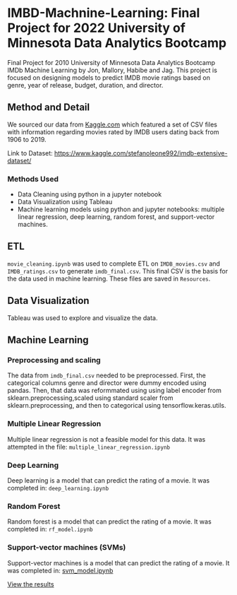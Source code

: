 # IMBD-Machnine-Learning: Final Project for 2022 University of Minnesota Data Analytics Bootcamp

Final Project for 2010 University of Minnesota  Data Analytics Bootcamp IMDb Machine Learning by Jon, Mallory, Habibe and Jag. This project is focused on designing models to predict IMDB movie ratings based on genre, year of release, budget, duration, and director.

## Method and Detail

 We sourced our data from [Kaggle.com](https://www.kaggle.com/stefanoleone992/imdb-extensive-dataset/) which featured a set of CSV files with information regarding movies rated by IMDB users dating back from 1906 to 2019.

Link to Dataset: https://www.kaggle.com/stefanoleone992/imdb-extensive-dataset/

### Methods Used
* Data Cleaning using python in a jupyter notebook 
* Data Visualization using Tableau
* Machine learning models using python and jupyter notebooks: multiple linear regression, deep learning, random forest, and support-vector machines.

## ETL
``movie_cleaning.ipynb`` was used to complete ETL on ``IMDB_movies.csv`` and ``IMDB_ratings.csv`` to generate ``imdb_final.csv``. This final CSV is the basis for the data used in machine learning. These files are saved in ``Resources``.

## Data Visualization
Tableau was used to explore and visualize the data. 

## Machine Learning

### Preprocessing and scaling
The data from ``imdb_final.csv`` needed to be preprocessed. First, the categorical columns genre and director were dummy encoded using pandas. Then, that data was reformmated using using label encoder from sklearn.preprocessing,scaled using standard scaler from sklearn.preprocessing, and then to categorical using tensorflow.keras.utils.

### Multiple Linear Regression
Multiple linear regression is not a feasible model for this data. It was attempted in the file: ``multiple_linear_regression.ipynb``

### Deep Learning
Deep learning is a model that can predict the rating of a movie. It was completed in: ``deep_learning.ipynb``

### Random Forest
Random forest is a model that can predict the rating of a movie. It was completed in: ``rf_model.ipynb``

### Support-vector machines (SVMs)
Support-vector machines is a model that can predict the rating of a movie. It was completed in: [svm_model.ipynb](svm_model.ipynb)

[View the results](https://jagnoor.github.io/IMBD-Machnine-Learning/)
